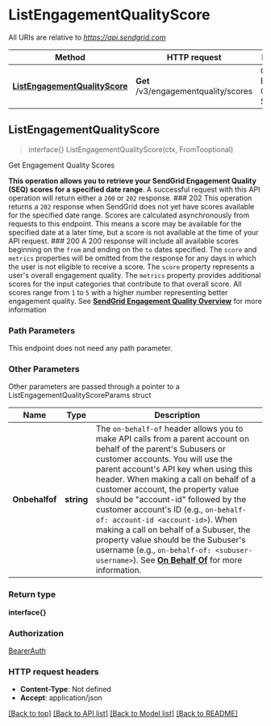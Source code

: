 # ListEngagementQualityScore

All URIs are relative to *https://api.sendgrid.com*

Method | HTTP request | Description
------------- | ------------- | -------------
[**ListEngagementQualityScore**](ListEngagementQualityScore.md#ListEngagementQualityScore) | **Get** /v3/engagementquality/scores | Get Engagement Quality Scores



## ListEngagementQualityScore

> interface{} ListEngagementQualityScore(ctx, FromTooptional)

Get Engagement Quality Scores

**This operation allows you to retrieve your SendGrid Engagement Quality (SEQ) scores for a specified date range**. A successful request with this API operation will return either a `200` or `202` response. ### 202 This operation returns a `202` response when SendGrid does not yet have scores available for the specified date range. Scores are calculated asynchronously from requests to this endpoint. This means a score may be available for the specified date at a later time, but a score is not available at the time of your API request. ### 200 A 200 response will include all available scores beginning on the `from` and ending on the `to` dates specified. The `score` and `metrics` properties will be omitted from the response for any days in which the user is not eligible to receive a score. The `score` property represents a user's overall engagement quality. The `metrics` property provides additional scores for the input categories that contribute to that overall score. All scores range from `1` to `5` with a higher number representing better engagement quality. See [**SendGrid Engagement Quality Overview**](https://docs.sendgrid.com/api-reference/sendgrid-engagement-quality-api/overview) for more information

### Path Parameters

This endpoint does not need any path parameter.

### Other Parameters

Other parameters are passed through a pointer to a ListEngagementQualityScoreParams struct


Name | Type | Description
------------- | ------------- | -------------
**Onbehalfof** | **string** | The `on-behalf-of` header allows you to make API calls from a parent account on behalf of the parent's Subusers or customer accounts. You will use the parent account's API key when using this header. When making a call on behalf of a customer account, the property value should be \"account-id\" followed by the customer account's ID (e.g., `on-behalf-of: account-id <account-id>`). When making a call on behalf of a Subuser, the property value should be the Subuser's username (e.g., `on-behalf-of: <subuser-username>`). See [**On Behalf Of**](https://docs.sendgrid.com/api-reference/how-to-use-the-sendgrid-v3-api/on-behalf-of) for more information.

### Return type

**interface{}**

### Authorization

[BearerAuth](../README.md#BearerAuth)

### HTTP request headers

- **Content-Type**: Not defined
- **Accept**: application/json

[[Back to top]](#) [[Back to API list]](../README.md#documentation-for-api-endpoints)
[[Back to Model list]](../README.md#documentation-for-models)
[[Back to README]](../README.md)


